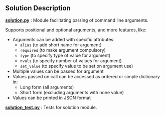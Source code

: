 ## Solution Description

[**solution.py**](./solution.py) : Module facilitating parsing of command line arguments.

Supports positional and optional arguments, and more features, like:
- Arguments can be added with specific attributes:
    - `alias` (to add short name for argument)
    - `required` (to make argument compulsory)
    - `type` (to specify type of value for argument)
    - `nvals` (to specify number of values for argument)
    - `set_value` (to specify value to be set on argument use)
- Multiple values can be passed for argument
- Values passed on call can be accessed as ordered or simple dictionary in:
    - Long form (all arguments)
    - Short form (excluding arguments with none value)
- Values can be printed in JSON format

[**solution_test.py**](./solution_test.py) : Tests for solution module.
